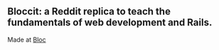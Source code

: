  ## Bloccit: a Reddit replica to teach the fundamentals of web development and Rails.
 
 Made at [Bloc](http://bloc.io)